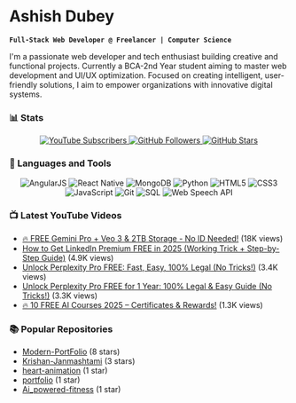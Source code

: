 # Ashish Dubey

**`Full-Stack Web Developer @ Freelancer | Computer Science`**

I'm a passionate web developer and tech enthusiast building creative and functional projects. Currently a BCA-2nd Year student aiming to master web development and UI/UX optimization. Focused on creating intelligent, user-friendly solutions, I aim to empower organizations with innovative digital systems.





### 📊 Stats

<p align="center">
  <a href="https://www.youtube.com/@codeash007">
    <img src="https://i.pinimg.com/1200x/b7/53/95/b75395ab102e54eb3ca75ed0d7a3ff5c.jpg" alt="YouTube Subscribers"/>
  </a>
  <a href="https://github.com/codeash007">
    <img src="https://i.pinimg.com/1200x/a2/a4/7f/a2a47f8e2f6c1d36d178c8e40d86219b.jpg" alt="GitHub Followers"/>
  </a>
  <a href="https://github.com/codeash007">
    <img src="https://i.pinimg.com/1200x/a2/a4/7f/a2a47f8e2f6c1d36d178c8e40d86219b.jpg" alt="GitHub Stars"/>
  </a>
</p>




### 🧰 Languages and Tools

<p align="center">
  <img src="https://img.shields.io/badge/AngularJS-E23237?style=for-the-badge&logo=angularjs&logoColor=white" alt="AngularJS"/>
  <img src="https://img.shields.io/badge/React_Native-20232A?style=for-the-badge&logo=react&logoColor=61DAFB" alt="React Native"/>
  <img src="https://img.shields.io/badge/MongoDB-47A248?style=for-the-badge&logo=mongodb&logoColor=white" alt="MongoDB"/>
  <img src="https://img.shields.io/badge/Python-3776AB?style=for-the-badge&logo=python&logoColor=white" alt="Python"/>
  <img src="https://img.shields.io/badge/HTML5-E34F26?style=for-the-badge&logo=html5&logoColor=white" alt="HTML5"/>
  <img src="https://img.shields.io/badge/CSS3-1572B6?style=for-the-badge&logo=css3&logoColor=white" alt="CSS3"/>
  <img src="https://img.shields.io/badge/JavaScript-F7DF1E?style=for-the-badge&logo=javascript&logoColor=black" alt="JavaScript"/>
  <img src="https://img.shields.io/badge/Git-F05032?style=for-the-badge&logo=git&logoColor=white" alt="Git"/>
  <img src="https://img.shields.io/badge/SQL-4479A1?style=for-the-badge&logo=postgresql&logoColor=white" alt="SQL"/>
  <img src="https://img.shields.io/badge/Web_Speech_API-000000?style=for-the-badge&logo=google-chrome&logoColor=white" alt="Web Speech API"/>
</p>




### 📺 Latest YouTube Videos

- [🔥 FREE Gemini Pro + Veo 3 & 2TB Storage - No ID Needed!](https://www.youtube.com/watch?v=s-DejfiXpck) (18K views)
- [How to Get LinkedIn Premium FREE in 2025 (Working Trick + Step-by-Step Guide)](https://www.youtube.com/watch?v=DsXeRVZ03do) (4.9K views)
- [Unlock Perplexity Pro FREE: Fast, Easy, 100% Legal (No Tricks!)](https://www.youtube.com/watch?v=s-DejfiXpck) (3.4K views)
- [Unlock Perplexity Pro FREE for 1 Year: 100% Legal & Easy Guide (No Tricks!)](https://www.youtube.com/watch?v=s-DejfiXpck) (3.3K views)
- [🔥 10 FREE AI Courses 2025 – Certificates & Rewards!](https://www.youtube.com/watch?v=s-DejfiXpck) (1.3K views)




### 📚 Popular Repositories

- [Modern-PortFolio](https://github.com/codeash007/Modern-PortFolio) (8 stars)
- [Krishan-Janmashtami](https://github.com/codeash007/Krishan-Janmashtami) (3 stars)
- [heart-animation](https://github.com/codeash007/heart-animation) (1 star)
- [portfolio](https://github.com/codeash007/portfolio) (1 star)
- [Ai_powered-fitness](https://github.com/codeash007/Ai_powered-fitness) (1 star)


